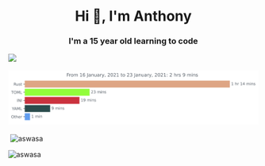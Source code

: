 <h1 align="center">Hi 👋, I'm Anthony</h1>
<h3 align="center">I'm a 15 year old learning to code</h3>

![](https://komarev.com/ghpvc/?username=your-github-aswasa)




<img src="https://github.com/Aswasa/aswasa/blob/master/images/stat.svg" alt="WakaTime Activity"/>

<p>&nbsp;<img align="center" src="https://github-readme-stats.vercel.app/api?username=aswasa&show_icons=true&theme=dark&locale=en" alt="aswasa" /></p>



<p><img align="center" src="https://github-readme-streak-stats.herokuapp.com/?user=aswasa&theme=dark" alt="aswasa" /></p>

